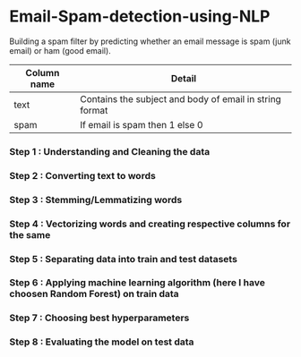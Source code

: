 # Email-Spam-detection-using-NLP
Building a spam filter by predicting whether an email message is spam (junk email) or ham (good email).

| __Column name__    | __Detail__                                                 |
|--------------------|------------------------------------------------------------|
| text               |  Contains the subject and body of email in string format   |
| spam               | If email is spam then 1 else 0                             |

### Step 1 : Understanding and Cleaning the data
### Step 2 : Converting text to words
### Step 3 : Stemming/Lemmatizing words
### Step 4 : Vectorizing words and creating respective columns for the same
### Step 5 : Separating data into train and test datasets
### Step 6 : Applying machine learning algorithm (here I have choosen Random Forest) on train data
### Step 7 : Choosing best hyperparameters
### Step 8 : Evaluating the model on test data
